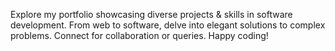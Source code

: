 Explore my portfolio showcasing diverse projects & skills in software development. From web to software, delve into elegant solutions to complex problems. Connect for collaboration or queries. Happy coding!
